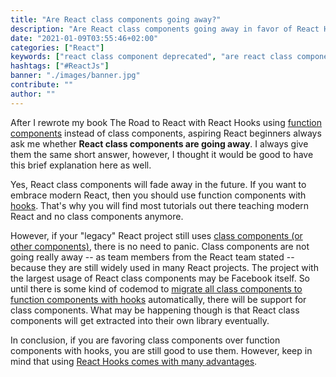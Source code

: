 ```yaml
---
title: "Are React class components going away?"
description: "Are React class components going away in favor of React Hooks? Modern React with Hooks kinda deprecated React class components ..."
date: "2021-01-09T03:55:46+02:00"
categories: ["React"]
keywords: ["react class component deprecated", "are react class components going away"]
hashtags: ["#ReactJs"]
banner: "./images/banner.jpg"
contribute: ""
author: ""
---
```


<Sponsorship />

After I rewrote my book The Road to React with React Hooks using [function components](/react-function-component/) instead of class components, aspiring React beginners always ask me whether **React class components are going away**. I always give them the same short answer, however, I thought it would be good to have this brief explanation here as well.

Yes, React class components will fade away in the future. If you want to embrace modern React, then you should use function components with [hooks](/react-hooks/). That's why you will find most tutorials out there teaching modern React and no class components anymore.

However, if your "legacy" React project still uses [class components (or other components)](/react-component-types/), there is no need to panic. Class components are not going really away -- as team members from the React team stated -- because they are still widely used in many React projects. The project with the largest usage of React class components may be Facebook itself. So until there is some kind of codemod to [migrate all class components to function components with hooks](/react-hooks-migration/) automatically, there will be support for class components. What may be happening though is that React class components will get extracted into their own library eventually.

In conclusion, if you are favoring class components over function components with hooks, you are still good to use them. However, keep in mind that using [React Hooks comes with many advantages](/react-hooks-classes/).